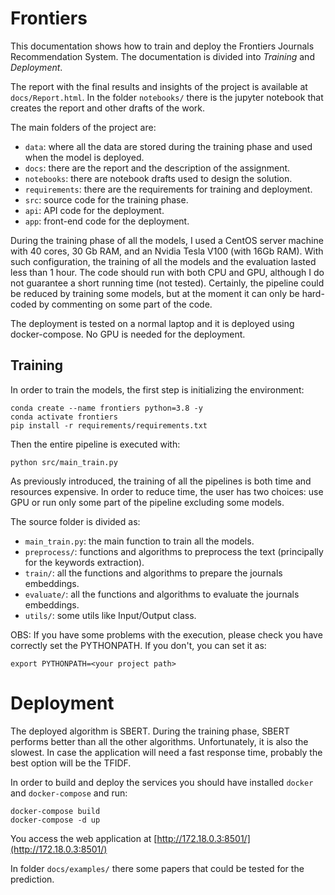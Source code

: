 # Frontiers

This documentation shows how to train and deploy the Frontiers Journals Recommendation System. The documentation is divided into *Training* and *Deployment*.

The report with the final results and insights of the project is available at `docs/Report.html`. In the folder `notebooks/` there is the jupyter notebook that creates the report and other drafts of the work.

The main folders of the project are:
- `data`: where all the data are stored during the training phase and used when the model is deployed.
- `docs`: there are the report and the description of the assignment.
- `notebooks`: there are notebook drafts used to design the solution.
- `requirements`: there are the requirements for training and deployment.
- `src`: source code for the training phase.
- `api`: API code for the deployment.
- `app`: front-end code for the deployment.

During the training phase of all the models, I used a CentOS server machine with 40 cores, 30 Gb RAM, and an Nvidia Tesla V100 (with 16Gb RAM). With such configuration, the training of all the models and the evaluation lasted less than 1 hour. The code should run with both CPU and GPU, although I do not guarantee a short running time (not tested). Certainly, the pipeline could be reduced by training some models, but at the moment it can only be hard-coded by commenting on some part of the code.

The deployment is tested on a normal laptop and it is deployed using docker-compose. No GPU is needed for the deployment.

## Training

In order to train the models, the first step is initializing the environment:
```
conda create --name frontiers python=3.8 -y
conda activate frontiers
pip install -r requirements/requirements.txt
```

Then the entire pipeline is executed with:
```
python src/main_train.py
```
As previously introduced, the training of all the pipelines is both time and resources expensive. In order to reduce time, the user has two choices: use GPU or run only some part of the pipeline excluding some models. 

The source folder is divided as:
- `main_train.py`: the main function to train all the models.
- `preprocess/`: functions and algorithms to preprocess the text (principally for the keywords extraction).
- `train/`: all the functions and algorithms to prepare the journals embeddings.
- `evaluate/`: all the functions and algorithms to evaluate the journals embeddings.
- `utils/`: some utils like Input/Output class.

OBS: If you have some problems with the execution, please check you have correctly set the PYTHONPATH. If you don't, you can set it as:
```
export PYTHONPATH=<your project path>
```
# Deployment

The deployed algorithm is SBERT. During the training phase, SBERT performs better than all the other algorithms. Unfortunately, it is also the slowest. In case the application will need a fast response time, probably the best option will be the TFIDF.

In order to build and deploy the services you should have installed `docker` and `docker-compose` and run: 
```
docker-compose build
docker-compose -d up
```

You access the web application at [http://172.18.0.3:8501/](http://172.18.0.3:8501/)

In folder `docs/examples/` there some papers that could be tested for the prediction.
